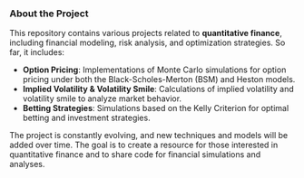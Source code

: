 ### About the Project

This repository contains various projects related to **quantitative finance**, including financial modeling, risk analysis, and optimization strategies. So far, it includes:

- **Option Pricing**: Implementations of Monte Carlo simulations for option pricing under both the Black-Scholes-Merton (BSM) and Heston models.
- **Implied Volatility & Volatility Smile**: Calculations of implied volatility and volatility smile to analyze market behavior.
- **Betting Strategies**: Simulations based on the Kelly Criterion for optimal betting and investment strategies.

The project is constantly evolving, and new techniques and models will be added over time. The goal is to create a resource for those interested in quantitative finance and to share code for financial simulations and analyses.

